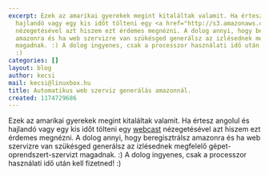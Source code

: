 ```yaml
---
excerpt: Ezek az amarikai gyerekek megint kitaláltak valamit. Ha értesz angolul és
  hajlandó vagy egy kis időt tölteni egy <a href="http://s3.amazonaws.com/AmazonEC2Tutorial/AmazonEC2Tutorial.html">webcast</a>
  nézegetésével azt hiszem ezt érdemes megnézni. A dolog annyi, hogy beregisztrálsz
  amazonra és ha web szervizre van szükésged generálsz az izlésednek megfelelő gépet-oprendszert-szervizt
  magadnak. :) A dolog ingyenes, csak a processzor használati idő után kell fizetned!
  :)
categories: []
layout: blog
author: kecsi
mail: kecsi@linuxbox.hu
title: Automatikus web szerviz generálás amazonnál.
created: 1174729686
---
```

Ezek az amarikai gyerekek megint kitaláltak valamit. Ha értesz angolul és hajlandó vagy egy kis időt tölteni egy <a href="http://s3.amazonaws.com/AmazonEC2Tutorial/AmazonEC2Tutorial.html">webcast</a> nézegetésével azt hiszem ezt érdemes megnézni. A dolog annyi, hogy beregisztrálsz amazonra és ha web szervizre van szükésged generálsz az izlésednek megfelelő gépet-oprendszert-szervizt magadnak. :) A dolog ingyenes, csak a processzor használati idő után kell fizetned! :)
